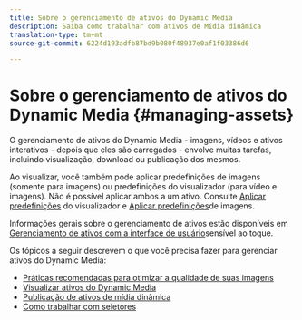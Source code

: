 ```yaml
---
title: Sobre o gerenciamento de ativos do Dynamic Media
description: Saiba como trabalhar com ativos de Mídia dinâmica
translation-type: tm+mt
source-git-commit: 6224d193adfb87bd9b080f48937e0af1f03386d6

---
```



# Sobre o gerenciamento de ativos do Dynamic Media {#managing-assets}

O gerenciamento de ativos do Dynamic Media - imagens, vídeos e ativos interativos - depois que eles são carregados - envolve muitas tarefas, incluindo visualização, download ou publicação dos mesmos.

Ao visualizar, você também pode aplicar predefinições de imagens (somente para imagens) ou predefinições do visualizador (para vídeo e imagens). Não é possível aplicar ambos a um ativo. Consulte [Aplicar predefinições](viewer-presets.md) do visualizador e [Aplicar predefinições](image-presets.md)de imagens.

Informações gerais sobre o gerenciamento de ativos estão disponíveis em [Gerenciamento de ativos com a interface de usuário](/help/assets/manage-digital-assets.md)sensível ao toque.

Os tópicos a seguir descrevem o que você precisa fazer para gerenciar ativos do Dynamic Media:

* [Práticas recomendadas para otimizar a qualidade de suas imagens](best-practices-for-optimizing-the-quality-of-your-images.md)
* [Visualizar ativos do Dynamic Media](previewing-assets.md)
* [Publicação de ativos de mídia dinâmica](publishing-dynamicmedia-assets.md)
* [Como trabalhar com seletores](working-with-selectors.md)

